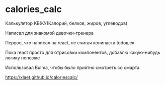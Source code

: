 # calories_calc

Калькулятор КБЖУ(Калорий, белков, жиров, углеводов)

Написал для знакомой девочки-тренера

Первое, что написал на react, не считая копипаста todoшек

Пока react просто для отрисовки компонентов, добавлю какую-нибудь логику попозже

Использовал Bulma, чтобы было приятно смотреть со смарта

https://xlaet.github.io/caloriescalc/
